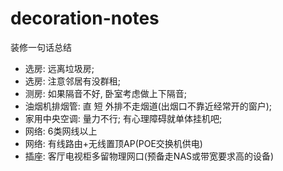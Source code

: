 # decoration-notes
装修一句话总结

 - 选房: 远离垃圾房;
 - 选房: 注意邻居有没群租;
 - 测房: 如果隔音不好, 卧室考虑做上下隔音;
 - 油烟机排烟管: 直 短 外排不走烟道(出烟口不靠近经常开的窗户);
 - 家用中央空调: 量力不行; 有心理障碍就单体挂机吧;
 - 网络: 6类网线以上
 - 网络: 有线路由+无线置顶AP(POE交换机供电)
 - 插座: 客厅电视柜多留物理网口(预备走NAS或带宽要求高的设备)

